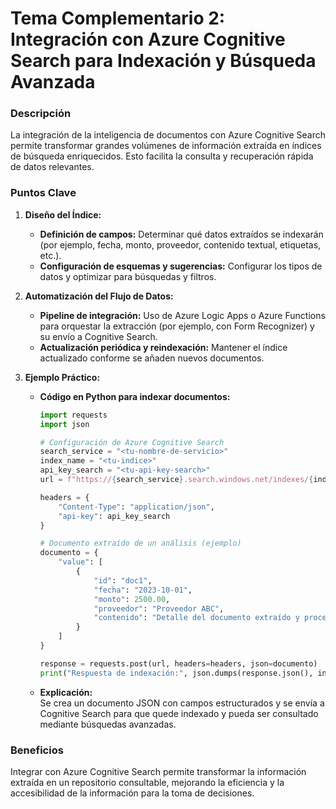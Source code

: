 # Tema Complementario 2: Integración con Azure Cognitive Search para Indexación y Búsqueda Avanzada

### Descripción  
La integración de la inteligencia de documentos con Azure Cognitive Search permite transformar grandes volúmenes de información extraída en índices de búsqueda enriquecidos. Esto facilita la consulta y recuperación rápida de datos relevantes.

### Puntos Clave

1. **Diseño del Índice:**
   - **Definición de campos:** Determinar qué datos extraídos se indexarán (por ejemplo, fecha, monto, proveedor, contenido textual, etiquetas, etc.).
   - **Configuración de esquemas y sugerencias:** Configurar los tipos de datos y optimizar para búsquedas y filtros.

2. **Automatización del Flujo de Datos:**
   - **Pipeline de integración:** Uso de Azure Logic Apps o Azure Functions para orquestar la extracción (por ejemplo, con Form Recognizer) y su envío a Cognitive Search.
   - **Actualización periódica y reindexación:** Mantener el índice actualizado conforme se añaden nuevos documentos.

3. **Ejemplo Práctico:**
   - **Código en Python para indexar documentos:**  
     ```python
     import requests
     import json

     # Configuración de Azure Cognitive Search
     search_service = "<tu-nombre-de-servicio>"
     index_name = "<tu-indice>"
     api_key_search = "<tu-api-key-search>"
     url = f"https://{search_service}.search.windows.net/indexes/{index_name}/docs/index?api-version=2020-06-30"

     headers = {
         "Content-Type": "application/json",
         "api-key": api_key_search
     }

     # Documento extraído de un análisis (ejemplo)
     documento = {
         "value": [
             {
                 "id": "doc1",
                 "fecha": "2023-10-01",
                 "monto": 2500.00,
                 "proveedor": "Proveedor ABC",
                 "contenido": "Detalle del documento extraído y procesado."
             }
         ]
     }

     response = requests.post(url, headers=headers, json=documento)
     print("Respuesta de indexación:", json.dumps(response.json(), indent=2, ensure_ascii=False))
     ```
   - **Explicación:**  
     Se crea un documento JSON con campos estructurados y se envía a Cognitive Search para que quede indexado y pueda ser consultado mediante búsquedas avanzadas.

### Beneficios  
Integrar con Azure Cognitive Search permite transformar la información extraída en un repositorio consultable, mejorando la eficiencia y la accesibilidad de la información para la toma de decisiones.
